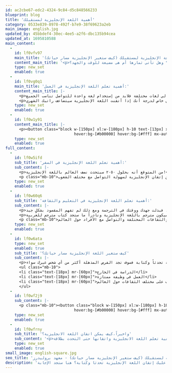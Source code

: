 ```yaml
---
id: ac2cbe67-edc2-4324-9c84-d5c848566233
blueprint: blog
title: 'أهمية اللغة الإنجليزية لمستقبلك'
category: 0533e839-8978-492f-b7e9-38f69623a2eb
main_image: english.jpg
updated_by: 45bbdef4-30ec-4ee5-a2f6-dbc135b94cea
updated_at: 1695810588
main_content:
  -
    id: lf0vfv97
    main_title: 'أهمية اللغة الإنجليزية لمستقبلك (كيف ستغير الإنجليزية مسار حياتك)'
    content_main_title: '<p>ربما سألت نفسك يوماً لماذا عليك إتقان اللغة الإنجليزية تحدثا وكتابة؟ وهل تأتي ثمارها أم هى مضيعة للوقت والجهد؟<br>لذلك سنعرض عليك في هذا المقال أهمية اللغة الإنجليزية وتأثيرها في مختلف جوانب حياتك وستكتشف الإجابة بنفسك.</p>'
    type: new_set
    enabled: true
  -
    id: lf0vg0q1
    main_title: 'أهمية تعلم اللغة الإنجليزية في العمل:'
    content_main_title: |-
      <p>تعتمد الشركات والأعمال في إدارتها على اللغة الإنجليزية. وذلك لوجود موظفين من مختلف جنسيات العالم وبالتالي لغات مختلفة فلابد من إستخدام لغة واحدة للتواصل تناسب الجميع.</p>
      <p>كما أن إتقان اللغة الإنجليزية من أهم أسس تحديد الرواتب في منطقة الشرق الأوسط عامة وفي المملكة العربية السعودية بشكل خاص لدرجة أنك إذا أتقنت اللغة الإنجليزية سيتضاعف راتبك الشهري!</p>
    type: new_set
    enabled: true
  -
    id: lf0w1y91
    content_main_title: |-
      <p><button class="block w-[150px] xl:w-[180px] h-10 text-[13px] xl:text-[16px] !bg-[#8b0303] text-gray-200 rounded-lg
                              hover:bg-[#b00000] hover:bg-[#fff] mx-auto mb-5" type="button"><a href="../../../../general-english-courses" target="_blank" rel="noopener">ابدأ بتطوير مهارتك الان</a></button></p>
    type: new_set
    enabled: true
full_content:
  -
    id: lf0w5ifd
    sub_title: 'أهمية تعلم اللغة الإنجليزية في السفر:'
    sub_content: |-
      <p>من المتوقع أنه بحلول ٢٠٥٠ سيتحدث نصف العالم باللغة الإنجليزية!</p>
      <p class="mb-10">وهذا لأن معظم التعاملات التجارية في العالم باللغة الإنجليزية، فإذا كنت من محبين السفر حول العالم فلابد من إتقان الإنجليزية لسهولة التواصل مع مختلف الشعوب.</p>
    type: new_set
    enabled: true
  -
    id: lf0w60q6
    sub_title: 'أهمية تعلم اللغة الإنجليزية في التعليم والثقافة:'
    sub_content: |-
      <p>مؤكد أنك حاولت يوماً البحث عن محتوى جيد لموضوع ما وعندما وجدته كان باللغة الإنجليزية، فبذلت جهدك ووقتك في الترجمة ومع ذلك لم تفهم المقصود بشكلٍ جيد.</p>
      <p>وأيضا إذا أردت قراءة كتاب تجد معظم الكتب الجذابة باللغة الإنجليزية حتى لو كان أصل الكتاب بلغة اخرى فغالبا سيكون مترجم باللغة الإنجليزية ونادراً ما ستجد كتاب مترجم للعربية.</p>
      <p class="mb-10">وبالتأكيد إذا كنت مستخدم نشط لمنصات التواصل الإجتماعي، فإتقان اللغة الإنجليزية سيسهل عليك عملية الانسجام في المجتمعات والثقافات المختلفة والتواصل مع الأفراد حول العالم.</p>
    type: new_set
    enabled: true
  -
    id: lf0w6ata
    type: new_set
    enabled: true
    sub_title: 'كيف ستغير اللغة الإنجليزية مسار حياتك؟'
    sub_content: |-
      <p>في الحقيقة إذا اتقنت اللغة الإنجليزية تحدثاً وكتابة فسوف تجد الفرص المذهلة أكثر من أي شخص غيرك سواء:</p>
      <ul class="mb-10">
      <li class="text-[18px] mr-[60px]">الدراسة في الخارج</li>
      <li class="text-[18px] mr-[60px]">العمل في وظيفة ممتازة</li>
      <li class="text-[18px] mr-[60px]">الترفيه والتعرف على مختلف الثقافات حول العالم.</li>
      </ul>
  -
    id: lf0wf2j9
    sub_content: |-
      <p class="mb-10"><button class="block w-[150px] xl:w-[180px] h-10 text-[13px] xl:text-[16px] !bg-[#8b0303] text-gray-200 rounded-lg
                              hover:bg-[#b00000] hover:bg-[#fff] mx-auto" type="button"><a href="../../../../online-english" target="_blank" rel="noopener">تعلم الانجليزية من المنزل</a></button></p>
    type: new_set
    enabled: true
  -
    id: lf0wfrny
    sub_title: 'واخيراً،كيف يمكن اتقان اللغة الانجليزية؟'
    sub_content: '<p>بدون شك لن نتركك في حل هذا اللغز وحيداً! سنكتب لك عدة مقالات اخرى عن كيفية تعلم اللغة الانجليزية واتقانها حتى التحدث بطلاقة.</p>'
    type: new_set
    enabled: true
small_image: english-square.jpg
seo_title: 'أهمية اللغة الإنجليزية لمستقبلك (كيف ستغير الإنجليزية مسار حياتك) - معهد بروليدرز'
description: 'ربما سألت نفسك يوماً ما أهمية اللغة الإنجليزية ؟وهل تأتي ثمارها أم هى مضيعة للوقت؟ ولماذا عليك إتقان اللغة الإنجليزية تحدثا وكتابة؟ هنا ستجد الإجابة'
---
```

